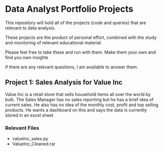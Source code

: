 # Data Analyst Portfolio Projects

This repository will hold all of the projects (code and queries) that are relevant to data analysis.

These projects are the product of personal effort, combined with the study and monitoring of relevant educational material. 

Please feel free to take these and run with them. Make them your own and find you own insights

If there are any relevant questions, I am available to answer them.


## Project 1: Sales Analysis for Value Inc
Value Inc is a retail store that sells household items all over the world by bulk. 
The Sales Manager has no sales reporting but he has a brief idea of current sales.
He also has no idea of the monthly cost, profit and top selling products. He wants a 
dashboard on this and says the data is currently stored in an excel sheet

### Relevant Files
- valueInc_sales.py
- ValueInc_Cleaned.rar
